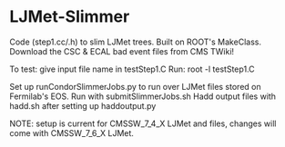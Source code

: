 # LJMet-Slimmer

Code (step1.cc/.h) to slim LJMet trees. Built on ROOT's MakeClass.
Download the CSC & ECAL bad event files from CMS TWiki!

To test: give input file name in testStep1.C
Run: root -l testStep1.C

Set up runCondorSlimmerJobs.py to run over LJMet files stored on Fermilab's EOS.
Run with submitSlimmerJobs.sh
Hadd output files with hadd.sh after setting up haddoutput.py

NOTE: setup is current for CMSSW_7_4_X LJMet and files, changes will come with
CMSSW_7_6_X LJMet.
